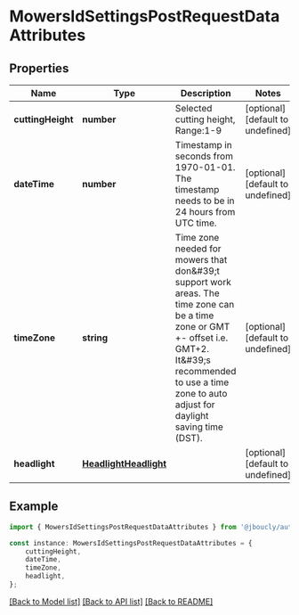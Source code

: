 # MowersIdSettingsPostRequestDataAttributes


## Properties

Name | Type | Description | Notes
------------ | ------------- | ------------- | -------------
**cuttingHeight** | **number** | Selected cutting height, Range:1-9 | [optional] [default to undefined]
**dateTime** | **number** | Timestamp in seconds from 1970-01-01. The timestamp needs to be in 24 hours from UTC time. | [optional] [default to undefined]
**timeZone** | **string** | Time zone needed for mowers that don\&#39;t support work areas. The time zone can be a time zone or GMT +- offset i.e. GMT+2. It\&#39;s recommended to use a time zone to auto adjust for daylight saving time (DST). | [optional] [default to undefined]
**headlight** | [**HeadlightHeadlight**](HeadlightHeadlight.md) |  | [optional] [default to undefined]

## Example

```typescript
import { MowersIdSettingsPostRequestDataAttributes } from '@jboucly/automower-connect-sdk';

const instance: MowersIdSettingsPostRequestDataAttributes = {
    cuttingHeight,
    dateTime,
    timeZone,
    headlight,
};
```

[[Back to Model list]](../README.md#documentation-for-models) [[Back to API list]](../README.md#documentation-for-api-endpoints) [[Back to README]](../README.md)
